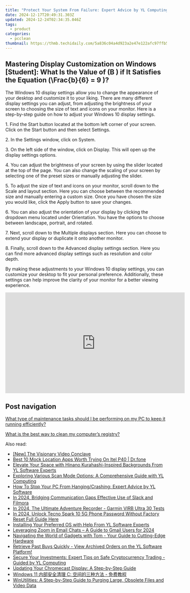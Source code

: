 ```yaml
---
title: "Protect Your System From Failure: Expert Advice by YL Computing's Team"
date: 2024-12-17T20:49:31.303Z
updated: 2024-12-24T02:34:35.046Z
tags:
  - product
categories:
  - pcclean
thumbnail: https://thmb.techidaily.com/5a836c04a4d923a2e47e122afc97ffb5e93afa98d18b4563b5a8924a658295ed.jpg
---
```


## Mastering Display Customization on Windows [Student]: What Is the Value of \(B \) if It Satisfies the Equation \(\Frac{b}{6} = 9 \)?

The Windows 10 display settings allow you to change the appearance of your desktop and customize it to your liking. There are many different display settings you can adjust, from adjusting the brightness of your screen to choosing the size of text and icons on your monitor. Here is a step-by-step guide on how to adjust your Windows 10 display settings. 

1\. Find the Start button located at the bottom left corner of your screen. Click on the Start button and then select Settings.

2\. In the Settings window, click on System.

3\. On the left side of the window, click on Display. This will open up the display settings options. 

4\. You can adjust the brightness of your screen by using the slider located at the top of the page. You can also change the scaling of your screen by selecting one of the preset sizes or manually adjusting the slider.

5\. To adjust the size of text and icons on your monitor, scroll down to the Scale and layout section. Here you can choose between the recommended size and manually entering a custom size. Once you have chosen the size you would like, click the Apply button to save your changes.

6\. You can also adjust the orientation of your display by clicking the dropdown menu located under Orientation. You have the options to choose between landscape, portrait, and rotated.

7\. Next, scroll down to the Multiple displays section. Here you can choose to extend your display or duplicate it onto another monitor.

8\. Finally, scroll down to the Advanced display settings section. Here you can find more advanced display settings such as resolution and color depth. 

By making these adjustments to your Windows 10 display settings, you can customize your desktop to fit your personal preference. Additionally, these settings can help improve the clarity of your monitor for a better viewing experience.

<!-- affiliate ads begin -->
<iframe width="560" height="315" src="https://www.youtube.com/embed/H2cXnI9oOvM?si=3nz2sBB124ln-83T" title="YouTube video player" frameborder="0" allow="accelerometer; autoplay; clipboard-write; encrypted-media; gyroscope; picture-in-picture; web-share" referrerpolicy="strict-origin-when-cross-origin" allowfullscreen></iframe>
<!-- affiliate ads end -->

## Post navigation

[What type of maintenance tasks should I be performing on my PC to keep it running efficiently?](https://tools.techidaily.com/pcclean/products/)

[What is the best way to clean my computer’s registry?](https://tools.techidaily.com/pcclean/products/)

<ins class="adsbygoogle"
     style="display:block"
     data-ad-format="autorelaxed"
     data-ad-client="ca-pub-7571918770474297"
     data-ad-slot="1223367746"></ins>

<ins class="adsbygoogle"
     style="display:block"
     data-ad-client="ca-pub-7571918770474297"
     data-ad-slot="8358498916"
     data-ad-format="auto"
     data-full-width-responsive="true"></ins>

<span class="atpl-alsoreadstyle">Also read:</span>
<div><ul>
<li><a href="https://facebook-record-videos.techidaily.com/new-the-visionary-video-conclave/"><u>[New] The Visionary Video Conclave</u></a></li>
<li><a href="https://fake-location.techidaily.com/best-10-mock-location-apps-worth-trying-on-itel-p40-drfone-by-drfone-virtual-android/"><u>Best 10 Mock Location Apps Worth Trying On Itel P40 | Dr.fone</u></a></li>
<li><a href="https://win-updates.techidaily.com/elevate-your-space-with-hinano-kurahashi-inspired-backgrounds-from-yl-software-experts/"><u>Elevate Your Space with Hinano Kurahashi-Inspired Backgrounds From YL Software Experts</u></a></li>
<li><a href="https://win-updates.techidaily.com/exploring-various-scan-mode-options-a-comprehensive-guide-with-yl-computing/"><u>Exploring Various Scan Mode Options: A Comprehensive Guide with YL Computing</u></a></li>
<li><a href="https://win-updates.techidaily.com/how-to-stop-your-pc-from-hangingcrashing-expert-advice-by-yl-software/"><u>How To Stop Your PC From Hanging/Crashing: Expert Advice by YL Software</u></a></li>
<li><a href="https://screen-mirroring-recording.techidaily.com/in-2024-bridging-communication-gaps-effective-use-of-slack-and-filmora/"><u>In 2024, Bridging Communication Gaps Effective Use of Slack and Filmora</u></a></li>
<li><a href="https://article-tips.techidaily.com/in-2024-the-ultimate-adventure-recorder-garmin-virb-ultra-30-tests/"><u>In 2024, The Ultimate Adventure Recorder - Garmin VIRB Ultra 30 Tests</u></a></li>
<li><a href="https://unlock-android.techidaily.com/in-2024-unlock-tecno-spark-10-5g-phone-password-without-factory-reset-full-guide-here-by-drfone-android/"><u>In 2024, Unlock Tecno Spark 10 5G Phone Password Without Factory Reset Full Guide Here</u></a></li>
<li><a href="https://win-updates.techidaily.com/installing-your-preferred-os-with-help-from-yl-software-experts/"><u>Installing Your Preferred OS with Help From YL Software Experts</u></a></li>
<li><a href="https://fox-http.techidaily.com/leveraging-zoom-in-email-chats-a-guide-to-gmail-users-for-2024/"><u>Leveraging Zoom in Email Chats – A Guide to Gmail Users for 2024</u></a></li>
<li><a href="https://hardware-help.techidaily.com/navigating-the-world-of-gadgets-with-tom-your-guide-to-cutting-edge-hardware/"><u>Navigating the World of Gadgets with Tom - Your Guide to Cutting-Edge Hardware</u></a></li>
<li><a href="https://win-updates.techidaily.com/retrieve-past-buys-quickly-view-archived-orders-on-the-yl-software-platform/"><u>Retrieve Past Buys Quickly - View Archived Orders on the YL Software Platform!</u></a></li>
<li><a href="https://win-updates.techidaily.com/secure-your-investments-expert-tips-on-safe-cryptocurrency-trading-guided-by-yl-computing/"><u>Secure Your Investments: Expert Tips on Safe Cryptocurrency Trading - Guided by YL Computing</u></a></li>
<li><a href="https://techtrends.techidaily.com/updating-your-chromecast-display-a-step-by-step-guide/"><u>Updating Your Chromecast Display: A Step-by-Step Guide</u></a></li>
<li><a href="https://win-advanced.techidaily.com/1728508958714-windows-11-c/"><u>Windows 11 内部安全清理 C: 空间的三种方法 - 免费教程</u></a></li>
<li><a href="https://win-updates.techidaily.com/winutilities-a-step-by-step-guide-to-purging-large-obsolete-files-and-video-data/"><u>WinUtilities: A Step-by-Step Guide to Purging Large, Obsolete Files and Video Data</u></a></li>
</ul></div>

